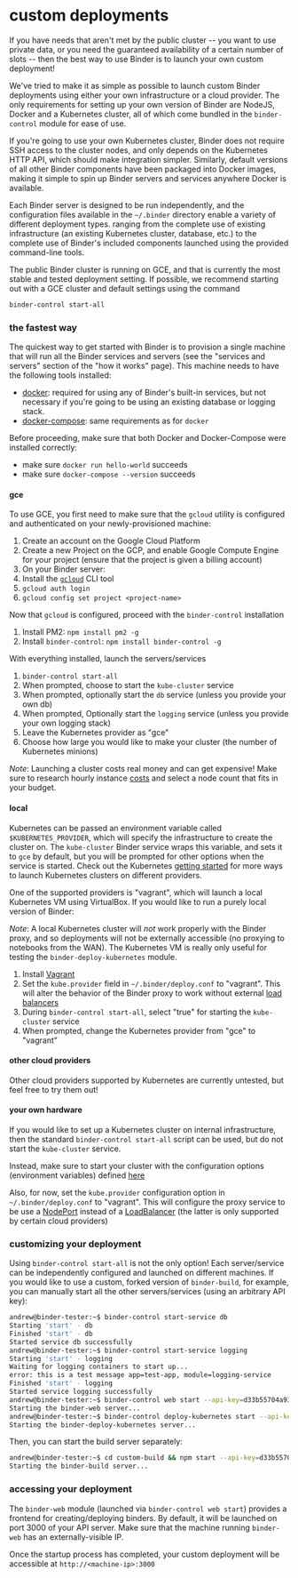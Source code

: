 # custom deployments

If you have needs that aren't met by the public cluster -- you want to use private data, or you need the guaranteed availability of a certain number of slots -- then the best way to use Binder is to launch your own custom deployment!

We've tried to make it as simple as possible to launch custom Binder deployments using either your own infrastructure or a cloud provider. The only requirements for setting up your own version of Binder are NodeJS, Docker and a Kubernetes cluster, all of which come bundled in the `binder-control` module for ease of use. 

If you're going to use your own Kubernetes cluster, Binder does not require SSH access to the cluster nodes, and only depends on the Kubernetes HTTP API, which should make integration simpler. Similarly, default versions of all other Binder components have been packaged into Docker images, making it simple to spin up Binder servers and services anywhere Docker is available.

Each Binder server is designed to be run independently, and the configuration files available in
the `~/.binder` directory enable a variety of different deployment types. ranging from the complete use of existing infrastructure (an existing Kubernetes cluster, database, etc.) to the complete use of Binder's included components launched using the provided command-line tools.

The public Binder cluster is running on GCE, and that is currently the most stable and tested  deployment setting. If possible, we recommend starting out with a GCE cluster and default settings using the command

```bash
binder-control start-all
```

### the fastest way

The quickest way to get started with Binder is to provision a single machine that will run all
the Binder services and servers (see the "services and servers" section of the "how it works" 
page). This machine needs to have the following tools installed:
 - [docker](https://docs.docker.com/engine/installation/): required for using any of Binder's built-in services, but not necessary if you're going to be using an existing
   database or logging stack.
 - [docker-compose](https://docs.docker.com/compose/install/): same requirements as for `docker`

Before proceeding, make sure that both Docker and Docker-Compose were installed correctly:
 - make sure `docker run hello-world` succeeds
 - make sure `docker-compose --version` succeeds

#### gce

To use GCE, you first need to make sure that the `gcloud` utility is configured and authenticated
on your newly-provisioned machine:
 1. Create an account on the Google Cloud Platform
 2. Create a new Project on the GCP, and enable Google Compute Engine for your project (ensure
   that the project is given a billing account)
 3. On your Binder server:
   1. Install the [`gcloud`](https://cloud.google.com/sdk/) CLI tool
   2. `gcloud auth login`
   3. `gcloud config set project <project-name>`

Now that `gcloud` is configured, proceed with the `binder-control` installation
 1. Install PM2: `npm install pm2 -g`
 2. Install `binder-control`: `npm install binder-control -g`

With everything installed, launch the servers/services
 1. `binder-control start-all`
   1. When prompted, choose to start the `kube-cluster` service
   2. When prompted, optionally start the `db` service (unless you provide your own db)
   3. When prompted, Optionally start the `logging` service (unless you provide your own logging stack)
   4. Leave the Kubernetes provider as "gce"
   5. Choose how large you would like to make your cluster (the number of Kubernetes minions)

*Note*: Launching a cluster costs real money and can get expensive! Make sure to research hourly instance [costs](https://cloud.google.com/compute/pricing) and select a node count that fits in your budget.

#### local

Kubernetes can be passed an environment variable called `$KUBERNETES_PROVIDER`, which will specify the infrastructure to create the cluster on. The `kube-cluster` Binder service wraps this variable, and sets it to `gce` by default, but you will be prompted for other options when the service is started. Check out the Kubernetes [getting started](http://kubernetes.io/docs/getting-started-guides/) for more ways to launch Kubernetes clusters on different providers.

One of the supported providers is "vagrant", which will launch a local Kubernetes VM using VirtualBox. If you would like to run a purely local version of Binder:

*Note*: A local Kubernetes cluster will _not_ work properly with the Binder proxy, and so  deployments will not be externally accessible (no proxying to notebooks from the WAN). The  Kubernetes VM is really only useful for testing the `binder-deploy-kubernetes` module.

1. Install [Vagrant](https://www.vagrantup.com/downloads.html)
2. Set the `kube.provider` field in `~/.binder/deploy.conf` to "vagrant". This will alter the     behavior of the Binder proxy to work without external [load balancers](http://kubernetes.io/docs/user-guide/services/#type-loadbalancer)
3. During `binder-control start-all`, select "true" for starting the `kube-cluster` service
4. When prompted, change the Kubernetes provider from "gce" to "vagrant"

#### other cloud providers

Other cloud providers supported by Kubernetes are currently untested, but feel free to try them out!

#### your own hardware

If you would like to set up a Kubernetes cluster on internal infrastructure, then the standard
`binder-control start-all` script can be used, but do not start the `kube-cluster` service.

Instead, make sure to start your cluster with the configuration options (environment variables) defined [here](https://github.com/binder-project/binder-control/blob/master/services/kube-cluster/service.js#L71)

Also, for now, set the `kube.provider` configuration option in `~/.binder/deploy.conf` to "vagrant". This will configure the proxy service to be use a [NodePort](http://kubernetes.io/docs/user-guide/services/#type-nodeport) instead of a [LoadBalancer](http://kubernetes.io/docs/user-guide/services/#type-loadbalancer) (the latter is only supported by certain cloud providers)

### customizing your deployment

Using `binder-control start-all` is not the only option! Each server/service can be independently configured and launched on different machines. If you would like to use a custom, forked version of `binder-build`, for example, you can manually start all the other servers/services (using an  arbitrary API key):

```bash
andrew@binder-tester:~$ binder-control start-service db
Starting 'start' - db
Finished 'start' - db
Started service db successfully
andrew@binder-tester:~$ binder-control start-service logging
Starting 'start' - logging
Waiting for logging containers to start up...
error: this is a test message app=test-app, module=logging-service
Finished 'start' - logging
Started service logging successfully
andrew@binder-tester:~$ binder-control web start --api-key=d33b55704a932a6582ffc381447781bb
Starting the binder-web server...
andrew@binder-tester:~$ binder-control deploy-kubernetes start --api-key=d33b55704a932a6582ffc381447781bb
Starting the binder-deploy-kubernetes server...
```

Then, you can start the build server separately:

```bash
andrew@binder-tester:~$ cd custom-build && npm start --api-key=d33b55704a932a6582ffc381447781bb
Starting the binder-build server...
```

### accessing your deployment

The `binder-web` module (launched via `binder-control web start`) provides a frontend for creating/deploying binders. By default, it will be launched on port 3000 of your API server. Make sure that the machine running `binder-web` has an externally-visible IP.

Once the startup process has completed, your custom deployment will be accessible at `http://<machine-ip>:3000`

